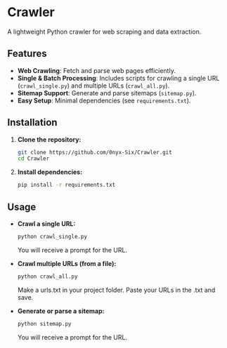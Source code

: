 # Crawler

A lightweight Python crawler for web scraping and data extraction.

## Features

- **Web Crawling**: Fetch and parse web pages efficiently.
- **Single & Batch Processing**: Includes scripts for crawling a single URL (`crawl_single.py`) and multiple URLs (`crawl_all.py`).
- **Sitemap Support**: Generate and parse sitemaps (`sitemap.py`).
- **Easy Setup**: Minimal dependencies (see `requirements.txt`).

## Installation

1. **Clone the repository:**

   ```sh
   git clone https://github.com/0nyx-Six/Crawler.git
   cd Crawler
   ```

2. **Install dependencies:**

   ```sh
   pip install -r requirements.txt
   ```

## Usage

- **Crawl a single URL:**

  ```sh
  python crawl_single.py 
  ```
  You will receive a prompt for the URL.

- **Crawl multiple URLs (from a file):**

  ```sh
  python crawl_all.py
  ```
  Make a urls.txt in your project folder. Paste your URLs in the .txt and save.

- **Generate or parse a sitemap:**

  ```sh
  python sitemap.py
  ```
  You will receive a prompt for the URL.
